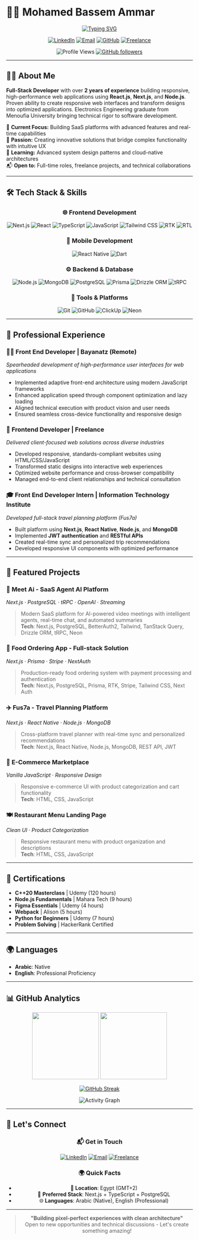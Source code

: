 # 👨‍💻 Mohamed Bassem Ammar

<div align="center">
  
[![Typing SVG](https://readme-typing-svg.demolab.com?font=Fira+Code&weight=600&size=28&duration=4000&pause=1000&color=00D4FF&center=true&vCenter=true&multiline=true&repeat=false&width=800&height=100&lines=Full-Stack+Developer+%7C+React+%2B+Next.js+Specialist;Delivering+High-Performance+Web+%26+Mobile+Apps)](https://git.io/typing-svg)

</div>

<div align="center">
  
[![LinkedIn](https://img.shields.io/badge/LinkedIn-0077B5?style=for-the-badge&logo=linkedin&logoColor=white)](https://www.linkedin.com/in/mohamed-ammar-125386220)
[![Email](https://img.shields.io/badge/Email-D14836?style=for-the-badge&logo=gmail&logoColor=white)](mailto:mohammedammar357@gmail.com)
[![GitHub](https://img.shields.io/badge/GitHub-100000?style=for-the-badge&logo=github&logoColor=white)](https://github.com/mohamedammar2729)
[![Freelance](https://img.shields.io/badge/Hire_Me-00C896?style=for-the-badge&logo=fiverr&logoColor=white)](https://khamsat.com/user/mohamedammar357)

![Profile Views](https://komarev.com/ghpvc/?username=mohamedammar2729&label=Profile%20views&color=0e75b6&style=flat)
[![GitHub followers](https://img.shields.io/github/followers/mohamedammar2729?label=Follow&style=social)](https://github.com/mohamedammar2729)

</div>

---

## 👨‍💻 About Me

**Full-Stack Developer** with over **2 years of experience** building responsive, high-performance web applications using **React.js**, **Next.js**, and **Node.js**. Proven ability to create responsive web interfaces and transform designs into optimized applications. Electronics Engineering graduate from Menoufia University bringing technical rigor to software development.

🎯 **Current Focus:** Building SaaS platforms with advanced features and real-time capabilities  
🚀 **Passion:** Creating innovative solutions that bridge complex functionality with intuitive UX  
🌱 **Learning:** Advanced system design patterns and cloud-native architectures  
📬 **Open to:** Full-time roles, freelance projects, and technical collaborations

---

## 🛠️ Tech Stack & Skills

<div align="center">

### 🌐 Frontend Development

![Next.js](https://img.shields.io/badge/Next.js-000000?style=for-the-badge&logo=next.js&logoColor=white)
![React](https://img.shields.io/badge/React-20232A?style=for-the-badge&logo=react&logoColor=61DAFB)
![TypeScript](https://img.shields.io/badge/TypeScript-007ACC?style=for-the-badge&logo=typescript&logoColor=white)
![JavaScript](https://img.shields.io/badge/JavaScript-F7DF1E?style=for-the-badge&logo=javascript&logoColor=black)
![Tailwind CSS](https://img.shields.io/badge/Tailwind_CSS-38B2AC?style=for-the-badge&logo=tailwind-css&logoColor=white)
![RTK](https://img.shields.io/badge/Redux_Toolkit-764ABC?style=for-the-badge&logo=redux&logoColor=white)
![RTL](https://img.shields.io/badge/Testing_Library-E33332?style=for-the-badge&logo=testing-library&logoColor=white)

### 📱 Mobile Development

![React Native](https://img.shields.io/badge/React_Native-20232A?style=for-the-badge&logo=react&logoColor=61DAFB)
![Dart](https://img.shields.io/badge/Dart-0175C2?style=for-the-badge&logo=dart&logoColor=white)

### ⚙️ Backend & Database

![Node.js](https://img.shields.io/badge/Node.js-43853D?style=for-the-badge&logo=node.js&logoColor=white)
![MongoDB](https://img.shields.io/badge/MongoDB-4EA94B?style=for-the-badge&logo=mongodb&logoColor=white)
![PostgreSQL](https://img.shields.io/badge/PostgreSQL-316192?style=for-the-badge&logo=postgresql&logoColor=white)
![Prisma](https://img.shields.io/badge/Prisma-3982CE?style=for-the-badge&logo=Prisma&logoColor=white)
![Drizzle ORM](https://img.shields.io/badge/Drizzle%20ORM-000000?style=for-the-badge&logo=Drizzle&logoColor=green)
![tRPC](https://img.shields.io/badge/tRPC-2596BE?style=for-the-badge&logo=tRPC&logoColor=white)

### 🔧 Tools & Platforms

![Git](https://img.shields.io/badge/Git-F05032?style=for-the-badge&logo=git&logoColor=white)
![GitHub](https://img.shields.io/badge/GitHub-100000?style=for-the-badge&logo=github&logoColor=white)
![ClickUp](https://img.shields.io/badge/ClickUp-7B68EE?style=for-the-badge&logo=clickup&logoColor=white)
![Neon](https://img.shields.io/badge/Neon_SQL-00D4FF?style=for-the-badge)

</div>

---

## 💼 Professional Experience

### 👨‍💻 **Front End Developer** | Bayanatz (Remote)
*Spearheaded development of high-performance user interfaces for web applications*
- Implemented adaptive front-end architecture using modern JavaScript frameworks
- Enhanced application speed through component optimization and lazy loading
- Aligned technical execution with product vision and user needs
- Ensured seamless cross-device functionality and responsive design

### 🚀 **Frontend Developer** | Freelance
*Delivered client-focused web solutions across diverse industries*
- Developed responsive, standards-compliant websites using HTML/CSS/JavaScript
- Transformed static designs into interactive web experiences
- Optimized website performance and cross-browser compatibility
- Managed end-to-end client relationships and technical consultation

### 🎓 **Front End Developer Intern** | Information Technology Institute
*Developed full-stack travel planning platform (Fus7a)*
- Built platform using **Next.js**, **React Native**, **Node.js**, and **MongoDB**
- Implemented **JWT authentication** and **RESTful APIs**
- Created real-time sync and personalized trip recommendations
- Developed responsive UI components with optimized performance

---

## 🚀 Featured Projects

### 🤖 **Meet Ai** - SaaS Agent AI Platform
*Next.js · PostgreSQL · tRPC · OpenAI · Streaming*
> Modern SaaS platform for AI-powered video meetings with intelligent agents, real-time chat, and automated summaries  
> **Tech**: Next.js, PostgreSQL, BetterAuth2, Tailwind, TanStack Query, Drizzle ORM, tRPC, Neon  

### 🍔 **Food Ordering App** - Full-stack Solution
*Next.js · Prisma · Stripe · NextAuth*
> Production-ready food ordering system with payment processing and authentication  
> **Tech**: Next.js, PostgreSQL, Prisma, RTK, Stripe, Tailwind CSS, Next Auth  

### ✈️ **Fus7a** - Travel Planning Platform
*Next.js · React Native · Node.js · MongoDB*
> Cross-platform travel planner with real-time sync and personalized recommendations  
> **Tech**: Next.js, React Native, Node.js, MongoDB, REST API, JWT  

### 🛒 **E-Commerce Marketplace**
*Vanilla JavaScript · Responsive Design*
> Responsive e-commerce UI with product categorization and cart functionality  
> **Tech**: HTML, CSS, JavaScript  

### 🍽️ **Restaurant Menu Landing Page**
*Clean UI · Product Categorization*
> Responsive restaurant menu with product organization and descriptions  
> **Tech**: HTML, CSS, JavaScript  

---

## 📜 Certifications
- **C++20 Masterclass** | Udemy (120 hours)
- **Node.js Fundamentals** | Mahara Tech (9 hours)
- **Figma Essentials** | Udemy (4 hours)
- **Webpack** | Alison (5 hours)
- **Python for Beginners** | Udemy (7 hours)
- **Problem Solving** | HackerRank Certified

---

## 🌍 Languages
- **Arabic**: Native
- **English**: Professional Proficiency

---

## 📊 GitHub Analytics

<div align="center">
  
<img height="180em" src="https://github-readme-stats.vercel.app/api?username=mohamedammar2729&show_icons=true&theme=tokyonight&include_all_commits=true&count_private=true"/>
<img height="180em" src="https://github-readme-stats.vercel.app/api/top-langs/?username=mohamedammar2729&layout=compact&langs_count=7&theme=tokyonight"/>

[![GitHub Streak](https://streak-stats.demolab.com/?user=mohamedammar2729&theme=tokyonight&hide_border=true)](https://git.io/streak-stats)

![Activity Graph](https://github-readme-activity-graph.vercel.app/graph?username=mohamedammar2729&theme=tokyo-night&hide_border=true&area=true)

</div>

---

## 🤝 Let's Connect

<div align="center">

### 📬 **Get in Touch**
[![LinkedIn](https://img.shields.io/badge/LinkedIn-Connect-blue?style=for-the-badge&logo=linkedin)](https://www.linkedin.com/in/mohamed-ammar-125386220)
[![Email](https://img.shields.io/badge/Email-Contact-red?style=for-the-badge&logo=gmail)](mailto:mohammedammar357@gmail.com)
[![Freelance](https://img.shields.io/badge/Hire_Me-Freelance-00C896?style=for-the-badge&logo=fiverr)](https://khamsat.com/user/mohamedammar357)

### 🌍 **Quick Facts**
- 📍 **Location**: Egypt (GMT+2)
- 💼 **Preferred Stack**: Next.js + TypeScript + PostgreSQL
- 🌐 **Languages**: Arabic (Native), English (Professional)

</div>

---

<div align="center">

> **"Building pixel-perfect experiences with clean architecture"**  
> Open to new opportunities and technical discussions - Let's create something amazing!

</div>
